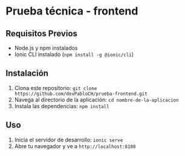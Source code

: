 # Prueba técnica - frontend

## Requisitos Previos

- Node.js y npm instalados
- Ionic CLI instalado (`npm install -g @ionic/cli`)

## Instalación

1. Clona este repositorio: `git clone https://github.com/devPabloCH/prueba-frontend.git`
2. Navega al directorio de la aplicación: `cd nombre-de-la-aplicacion`
3. Instala las dependencias: `npm install`

## Uso

1. Inicia el servidor de desarrollo: `ionic serve`
2. Abre tu navegador y ve a `http://localhost:8100`
